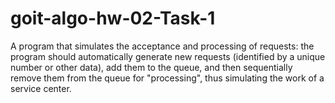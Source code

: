 # goit-algo-hw-02-Task-1
A program that simulates the acceptance and processing of requests: the program should automatically generate new requests (identified by a unique number or other data), add them to the queue, and then sequentially remove them from the queue for "processing", thus simulating the work of a service center.
